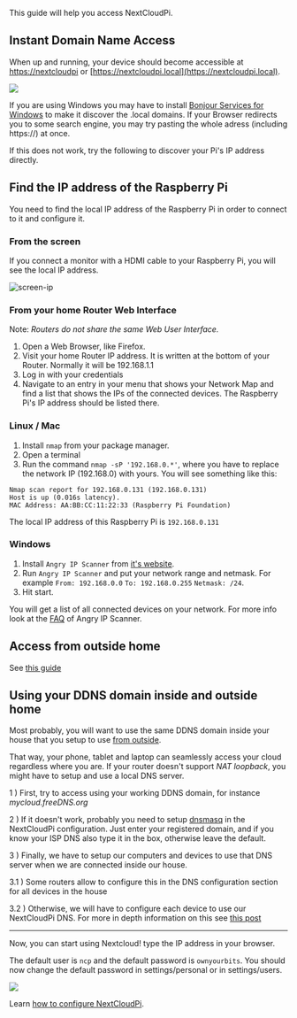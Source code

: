 [nc-wifi]: https://github.com/nextcloud/nextcloudpi/wiki/Configuration-Reference#nc-wifi

This guide will help you access NextCloudPi.

## Instant Domain Name Access
When up and running, your device should become accessible at [https://nextcloudpi](https://nextcloudpi) or [https://nextcloudpi.local](https://nextcloudpi.local).

![](https://ownyourbits.com/wp-content/uploads/2017/09/local-access1.jpg)

If you are using Windows you may have to install [Bonjour Services for Windows](https://support.apple.com/kb/DL999)  to make it discover the .local domains. If your Browser redirects you to some search engine, you may try pasting the whole adress (including https://) at once.

If this does not work, try the following to discover your Pi's IP address directly.

## Find the IP address of the Raspberry Pi
You need to find the local IP address of the Raspberry Pi in order to connect to it and configure it.

### From the screen
If you connect a monitor with a HDMI cable to your Raspberry Pi, you will see the local IP address.

![screen-ip](https://ownyourbits.com/wp-content/uploads/2017/02/nextcloudpi_boot.jpg)

### From your home Router Web Interface
Note: *Routers do not share the same Web User Interface.*  
1. Open a Web Browser, like Firefox.
2. Visit your home Router IP address. It is written at the bottom of your Router. Normally it will be 192.168.1.1
3. Log in with your credentials
4. Navigate to an entry in your menu that shows your Network Map and find a list that shows the IPs of the connected devices. The Raspberry Pi's IP address should be listed there.

### Linux / Mac
1. Install `nmap` from your package manager.
2. Open a terminal 
3. Run the command `nmap -sP '192.168.0.*'`, where you have to replace the network IP (192.168.0) with yours.
You will see something like this:
```
Nmap scan report for 192.168.0.131 (192.168.0.131)
Host is up (0.016s latency).
MAC Address: AA:BB:CC:11:22:33 (Raspberry Pi Foundation)
```

The local IP address of this Raspberry Pi is `192.168.0.131`

### Windows
1. Install `Angry IP Scanner` from [it's website](http://angryip.org/).
2. Run `Angry IP Scanner` and put your network range and netmask. For example `From: 192.168.0.0` `To: 192.168.0.255` `Netmask: /24`.
3. Hit start.

You will get a list of all connected devices on your network. For more info look at the [FAQ](http://angryip.org/faq/) of Angry IP Scanner.

## Access from outside home

See [this guide](https://github.com/nextcloud/nextcloudpi/wiki/How-to-access-from-outside-your-network)

## Using your DDNS domain inside and outside home

Most probably, you will want to use the same DDNS domain inside your house that you setup to use [from outside](https://github.com/nextcloud/nextcloudpi/wiki/How-to-access-from-outside-your-network).

That way, your phone, tablet and laptop can seamlessly access your cloud regardless where you are. If your router doesn't support _NAT loopback_, you might have to setup and use a local DNS server.

1 ) First, try to access using your working DDNS domain, for instance _mycloud.freeDNS.org_

2 ) If it doesn't work, probably you need to setup [dnsmasq](https://github.com/nextcloud/nextcloudpi/wiki/Configuration-Reference#dnsmasq) in the NextCloudPi configuration. Just enter your registered domain, and if you know your ISP DNS also type it in the box, otherwise leave the default.

3 ) Finally, we have to setup our computers and devices to use that DNS server when we are connected inside our house.

  3.1 ) Some routers allow to configure this in the DNS configuration section for all devices in the house

  3.2 ) Otherwise, we will have to configure each device to use our NextCloudPi DNS. For more in depth information on this see [this post](https://ownyourbits.com/2017/03/09/dnsmasq-as-dns-cache-server-for-nextcloudpi-and-raspbian/)

---

Now, you can start using Nextcloud! type the IP address in your browser.

The default user is `ncp` and the default password is `ownyourbits`. You should now change the default password in settings/personal or in settings/users.

![](https://user-images.githubusercontent.com/21343324/30252853-f31d11bc-9679-11e7-9591-df42c9fd13be.png)



Learn [how to configure NextCloudPi](https://github.com/nextcloud/nextcloudpi/wiki/How-to-configure-NextCloudPi).